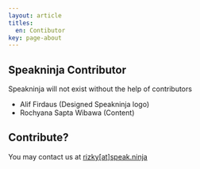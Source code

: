 ```yaml
---
layout: article
titles:
  en: Contibutor
key: page-about
---
```


## Speakninja Contributor

Speakninja will not exist without the help of contributors

- Alif Firdaus (Designed Speakninja logo)
- Rochyana Sapta Wibawa (Content)

## Contribute?

You may contact us at [rizky[at]speak.ninja](mailto:rizky@speak.ninja)